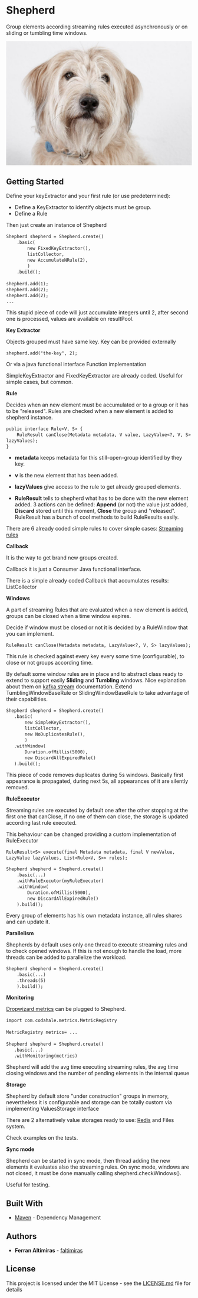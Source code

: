 # Shepherd

Group elements according streaming rules executed asynchronously or on sliding or tumbling time windows.

![Catalan shepherd dog AKA: gos d'atura](gosdatura.jpg)

## Getting Started

Define your keyExtractor and your first rule (or use predetermined):
- Define a KeyExtractor to identify objects must be group. 
- Define a Rule

Then just create an instance of Shepherd

```
Shepherd shepherd = Shepherd.create()
    .basic(
        new FixedKeyExtractor(), 
        listCollector,
        new AccumulateNRule(2),
        )
    .build();

shepherd.add(1);
shepherd.add(2);
shepherd.add(2);
...
```

This stupid piece of code will just accumulate integers until 2, after second one is processed, values are available on resultPool.


**Key Extractor**

Objects grouped must have same key.
Key can be provided externally 

```
shepherd.add("the-key", 2);
```

Or via a java functional interface Function implementation


SimpleKeyExtractor and FixedKeyExtractor are already coded. Useful for simple cases, but common.

**Rule**

Decides when an new element must be accumulated or to a group or it has to be "released". 
Rules are checked when a new element is added to shepherd instance.

```
public interface Rule<V, S> {
	RuleResult canClose(Metadata metadata, V value, LazyValue<?, V, S> lazyValues);
}
```

- **metadata** keeps metadata for this still-open-group identified by they key.
- **v** is the new element that has been added.
- **lazyValues** give access to the rule to get already grouped elements.

- **RuleResult** tells to shepherd what has to be done with the new element added.
3 actions can be defined: **Append** (or not) the value just added, **Discard** stored until this moment, **Close** the group and "released".
RuleResult has a bunch of cool methods to build RuleResults easily.

There are 6 already coded simple rules to cover simple cases: [Streaming rules](https://github.com/faltimiras/Shepherd/tree/master/src/main/java/cat/altimiras/shepherd/rules/streaming)

**Callback**

It is the way to get brand new groups created.

Callback it is just a Consumer Java functional interface.

There is a simple already coded Callback that accumulates results: ListCollector

**Windows**

A part of streaming Rules that are evaluated when a new element is added, groups can be closed when a time window expires.

Decide if window must be closed or not it is decided by a RuleWindow that you can implement.

 ```
RuleResult canClose(Metadata metadata, LazyValue<?, V, S> lazyValues);
 ```

This rule is checked against every key every some time (configurable), to close or not groups according time.

By default some window rules are in place and to abstract class ready to extend to support easily **Sliding** and **Tumbling** windows. Nice explanation about them on [kafka stream](https://kafka.apache.org/20/documentation/streams/developer-guide/dsl-api.html#windowing) documentation.
Extend TumblingWindowBaseRule or SlidingWindowBaseRule to take advantage of their capabilities.
 
 ```
Shepherd shepherd = Shepherd.create()
    .basic(
        new SimpleKeyExtractor(),
        listCollector,
        new NoDuplicatesRule(), 
        )
    .withWindow(
        Duration.ofMillis(5000), 
        new DiscardAllExpiredRule()
    ).build();
 ```
This piece of code removes duplicates during 5s windows. Basically first appearance is propagated, during next 5s, all appearances of it are silently removed.

**RuleExecutor**

Streaming rules are executed by default one after the other stopping at the first one that canClose, if no one of them can close, the storage is updated according last rule executed.

This behaviour can be changed providing a custom implementation of RuleExecutor

```
RuleResult<S> execute(final Metadata metadata, final V newValue, LazyValue lazyValues, List<Rule<V, S>> rules);
```

 ```
 Shepherd shepherd = Shepherd.create()
     .basic(...)
     .withRuleExecutor(myRuleExecutor)
     .withWindow(
         Duration.ofMillis(5000), 
         new DiscardAllExpiredRule()
     ).build();
 ```

Every group of elements has his own metadata instance, all rules shares and can update it.

**Parallelism**

Shepherds by default uses only one thread to execute streaming rules and to check opened windows. If this is not enough to handle the load, more threads can be added to parallelize the workload.

 ```
 Shepherd shepherd = Shepherd.create()
     .basic(...)
     .threads(5)
     ).build();
 ```


**Monitoring**

[Dropwizard metrics](https://metrics.dropwizard.io/) can be plugged to Shepherd.

 ```
import com.codahale.metrics.MetricRegistry

MetricRegistry metrics= ...

Shepherd shepherd = Shepherd.create()
    .basic(...)
    .withMonitoring(metrics)
 ```

Shepherd will add the avg time executing streaming rules, the avg time closing windows and the number of pending elements in the internal queue

**Storage**

Shepherd by default store "under construction" groups in memory, nevertheless it is configurable and storage can be totally custom via implementing ValuesStorage interface

There are 2 alternatively value storages ready to use: [Redis](https://redis.io/) and Files system.

Check examples on the tests.

**Sync mode**

Shepherd can be started in sync mode, then thread adding the new elements it evaluates also the streaming rules.
On sync mode, windows are not closed, it must be done manually calling shepherd.checkWindows().

Useful for testing.
 
## Built With

* [Maven](https://maven.apache.org/) - Dependency Management

## Authors

* **Ferran Altimiras** - [faltimiras](https://github.com/faltimiras)

## License

This project is licensed under the MIT License - see the [LICENSE.md](LICENSE.md) file for details